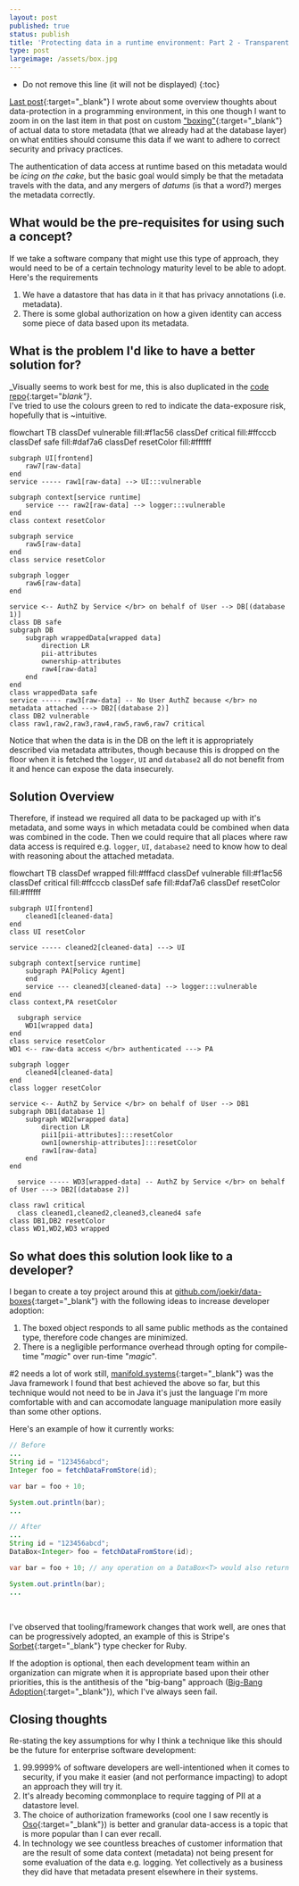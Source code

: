 ```yaml
---
layout: post
published: true
status: publish
title: 'Protecting data in a runtime environment: Part 2 - Transparent metadata wrappers'
type: post
largeimage: /assets/box.jpg
---
```

* Do not remove this line (it will not be displayed)
{:toc}

[Last post](/2022/05/14/protecting-data-in-a-runtime-environment){:target="_blank"} I wrote about some overview thoughts about data-protection in a programming environment, in this one though I want to zoom in on the last item in that post on custom ["boxing"](https://docs.microsoft.com/en-us/dotnet/csharp/programming-guide/types/boxing-and-unboxing){:target="_blank"} of actual data to store metadata (that we already had at the database layer) on what entities should consume this data if we want to adhere to correct security and privacy practices.

The authentication of data access at runtime based on this metadata would be _icing on the cake_, but the basic goal would simply be that the metadata travels with the data, and any mergers of _datums_ (is that a word?) merges the metadata correctly.

## What would be the pre-requisites for using such a concept?

If we take a software company that might use this type of approach, they would need to be of a certain technology maturity level to be able to adopt. Here's the requirements

1. We have a datastore that has data in it that has privacy annotations (i.e. metadata).
2. There is some global authorization on how a given identity can access some piece of data based upon its metadata.

## What is the problem I'd like to have a better solution for?

_Visually seems to work best for me, this is also duplicated in the [code repo](https://github.com/joekir/data-boxes){:target="_blank"}_.    
I've tried to use the colours green to red to indicate the data-exposure risk, hopefully that is ~intuitive.

<div class="mermaid">
flowchart TB
    classDef vulnerable fill:#f1ac56
    classDef critical fill:#ffcccb
    classDef safe fill:#daf7a6
    classDef resetColor fill:#ffffff

    subgraph UI[frontend]
        raw7[raw-data]
    end
    service ----- raw1[raw-data] --> UI:::vulnerable

    subgraph context[service runtime]
        service --- raw2[raw-data] --> logger:::vulnerable
    end
    class context resetColor

    subgraph service
        raw5[raw-data]
    end
    class service resetColor

    subgraph logger
        raw6[raw-data]
    end
    
    service <-- AuthZ by Service </br> on behalf of User --> DB[(database 1)]
    class DB safe
    subgraph DB
        subgraph wrappedData[wrapped data]
            direction LR
            pii-attributes
            ownership-attributes
            raw4[raw-data]
        end 
    end
    class wrappedData safe
    service ----- raw3[raw-data] -- No User AuthZ because </br> no metadata attached ---> DB2[(database 2)]
    class DB2 vulnerable
    class raw1,raw2,raw3,raw4,raw5,raw6,raw7 critical
</div>

Notice that when the data is in the DB on the left it is appropriately described via metadata attributes, though because this is dropped on the floor when it is fetched the `logger`, `UI` and `database2` all do not benefit from it and hence can expose the data insecurely.


## Solution Overview

Therefore, if instead we required all data to be packaged up with it's metadata, and some ways in which metadata could be combined when data was combined in the code.
Then we could require that all places where raw data access is required e.g. `logger`, `UI`, `database2` need to know how to deal with reasoning about the attached metadata.


<div class="mermaid">
flowchart TB
    classDef wrapped fill:#fffacd
    classDef vulnerable fill:#f1ac56
    classDef critical fill:#ffcccb
    classDef safe fill:#daf7a6
    classDef resetColor fill:#ffffff

    subgraph UI[frontend]
        cleaned1[cleaned-data]
    end
    class UI resetColor
	
    service ----- cleaned2[cleaned-data] ---> UI

    subgraph context[service runtime]
        subgraph PA[Policy Agent]
        end
        service --- cleaned3[cleaned-data] --> logger:::vulnerable
    end
    class context,PA resetColor

	  subgraph service
        WD1[wrapped data]
    end
    class service resetColor
    WD1 <-- raw-data access </br> authenticated ---> PA

    subgraph logger
        cleaned4[cleaned-data]
    end
    class logger resetColor
    
    service <-- AuthZ by Service </br> on behalf of User --> DB1
    subgraph DB1[database 1]
        subgraph WD2[wrapped data]
            direction LR
            pii1[pii-attributes]:::resetColor
            own1[ownership-attributes]:::resetColor
            raw1[raw-data]
        end 
    end
    
	  service ----- WD3[wrapped-data] -- AuthZ by Service </br> on behalf of User ---> DB2[(database 2)]

    class raw1 critical
	  class cleaned1,cleaned2,cleaned3,cleaned4 safe
    class DB1,DB2 resetColor
    class WD1,WD2,WD3 wrapped
</div>

## So what does this solution look like to a developer?

I began to create a toy project around this at [github.com/joekir/data-boxes](https://github.com/joekir/data-boxes){:target="_blank"} with the following ideas to increase developer adoption:

1. The boxed object responds to all same public methods as the contained type, therefore code changes are minimized.
2. There is a negligible performance overhead through opting for compile-time "_magic_" over run-time "_magic_".

#2 needs a lot of work still, [manifold.systems](http://manifold.systems/){:target="_blank"} was the Java framework I found that best achieved the above so far, but this technique would not need to be in Java it's just the language I'm more comfortable with and can accomodate language manipulation more easily than some other options.

Here's an example of how it currently works:

```java
// Before
...
String id = "123456abcd";
Integer foo = fetchDataFromStore(id);

var bar = foo + 10;

System.out.println(bar);
...
```

```java
// After
...
String id = "123456abcd";
DataBox<Integer> foo = fetchDataFromStore(id);

var bar = foo + 10; // any operation on a DataBox<T> would also return a DataBox<T>

System.out.println(bar);
...
```   
<br/>

I've observed that tooling/framework changes that work well, are ones that can be progressively adopted, an example of this is Stripe's [Sorbet](https://sorbet.org){:target="_blank"} type checker for Ruby. 

If the adoption is optional, then each development team within an organization can migrate when it is appropriate based upon their other priorities, this is the antithesis of the "big-bang" approach ([Big-Bang Adoption](https://en.wikipedia.org/wiki/Big_bang_adoption){:target="_blank"}), which I've always seen fail.

## Closing thoughts

Re-stating the key assumptions for why I think a technique like this should be the future for enterprise software development:

1. 99.9999% of software developers are well-intentioned when it comes to security, if you make it easier (and not performance impacting) to adopt an approach they will try it.
2. It's already becoming commonplace to require tagging of PII at a datastore level.
3. The choice of authorization frameworks (cool one I saw recently is [Oso](https://www.osohq.com/){:target="_blank"}) is better and granular data-access is a topic that is more popular than I can ever recall.
4. In technology we see countless breaches of customer information that are the result of some data context (metadata) not being present for some evaluation of the data e.g. logging. Yet collectively as a business they did have that metadata present elsewhere in their systems.